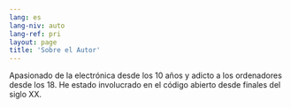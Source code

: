 ```yaml
---
lang: es
lang-niv: auto
lang-ref: pri
layout: page
title: 'Sobre el Autor'
---
```


Apasionado de la electrónica desde los 10 años y adicto a los ordenadores desde los 18.
He estado involucrado en el código abierto desde finales del siglo XX.
